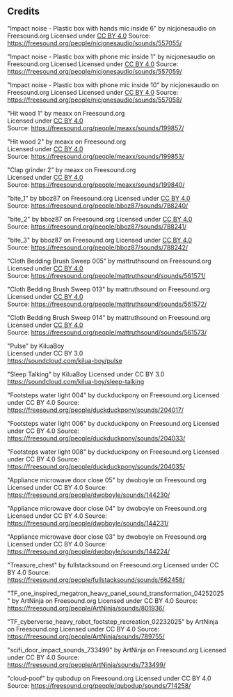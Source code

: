 ## Credits

"Impact noise - Plastic box with hands mic inside 6" by nicjonesaudio on Freesound.org
Licensed under [CC BY 4.0](https://creativecommons.org/licenses/by/4.0/)
Source: https://freesound.org/people/nicjonesaudio/sounds/557055/

"Impact noise - Plastic box with phone mic inside 1" by nicjonesaudio on Freesound.org Licensed
Licensed under [CC BY 4.0](https://creativecommons.org/licenses/by/4.0/)
Source: https://freesound.org/people/nicjonesaudio/sounds/557059/

"Impact noise - Plastic box with phone mic inside 10" by nicjonesaudio on Freesound.org Licensed
Licensed under [CC BY 4.0](https://creativecommons.org/licenses/by/4.0/)
Source: https://freesound.org/people/nicjonesaudio/sounds/557058/

"Hit wood 1" by meaxx on Freesound.org  
Licensed under [CC BY 4.0](https://creativecommons.org/licenses/by/4.0/)  
Source: https://freesound.org/people/meaxx/sounds/199857/

"Hit wood 2" by meaxx on Freesound.org  
Licensed under [CC BY 4.0](https://creativecommons.org/licenses/by/4.0/)  
Source: https://freesound.org/people/meaxx/sounds/199853/

"Clap grinder 2" by meaxx on Freesound.org  
Licensed under [CC BY 4.0](https://creativecommons.org/licenses/by/4.0/)  
Source: https://freesound.org/people/meaxx/sounds/199840/

"bite\_1" by bboz87 on Freesound.org
Licensed under [CC BY 4.0](https://creativecommons.org/licenses/by/4.0/)  
Source: https://freesound.org/people/bboz87/sounds/788240/

"bite\_2" by bboz87 on Freesound.org
Licensed under [CC BY 4.0](https://creativecommons.org/licenses/by/4.0/)  
Source: https://freesound.org/people/bboz87/sounds/788241/

"bite\_3" by bboz87 on Freesound.org
Licensed under [CC BY 4.0](https://creativecommons.org/licenses/by/4.0/)  
Source: https://freesound.org/people/bboz87/sounds/788242/

"Cloth Bedding Brush Sweep 005" by mattruthsound on Freesound.org  
Licensed under [CC BY 4.0](https://creativecommons.org/licenses/by/4.0/)  
Source: https://freesound.org/people/mattruthsound/sounds/561571/

"Cloth Bedding Brush Sweep 013" by mattruthsound on Freesound.org  
Licensed under [CC BY 4.0](https://creativecommons.org/licenses/by/4.0/)  
Source: https://freesound.org/people/mattruthsound/sounds/561572/

"Cloth Bedding Brush Sweep 014" by mattruthsound on Freesound.org  
Licensed under [CC BY 4.0](https://creativecommons.org/licenses/by/4.0/)  
Source: https://freesound.org/people/mattruthsound/sounds/561573/

"Pulse" by KiluaBoy  
Licensed under CC BY 3.0  
https://soundcloud.com/kilua-boy/pulse

"Sleep Talking" by KiluaBoy
Licensed under CC BY 3.0
https://soundcloud.com/kilua-boy/sleep-talking

"Footsteps water light 004" by duckduckpony on Freesound.org
Licensed under CC BY 4.0
Source: https://freesound.org/people/duckduckpony/sounds/204017/

"Footsteps water light 006" by duckduckpony on Freesound.org
Licensed under CC BY 4.0
Source: https://freesound.org/people/duckduckpony/sounds/204033/

"Footsteps water light 008" by duckduckpony on Freesound.org
Licensed under CC BY 4.0
Source: https://freesound.org/people/duckduckpony/sounds/204035/

"Appliance microwave door close 05" by dwoboyle on Freesound.org
Licensed under CC BY 4.0
Source: https://freesound.org/people/dwoboyle/sounds/144230/

"Appliance microwave door close 04" by dwoboyle on Freesound.org
Licensed under CC BY 4.0
Source: https://freesound.org/people/dwoboyle/sounds/144231/

"Appliance microwave door close 03" by dwoboyle on Freesound.org
Licensed under CC BY 4.0
Source: https://freesound.org/people/dwoboyle/sounds/144224/

"Treasure\_chest" by fullstacksound on Freesound.org
Licensed under CC BY 4.0
Source: https://freesound.org/people/fullstacksound/sounds/662458/

"TF\_one\_inspired\_megatron\_heavy\_panel\_sound\_transformation\_04252025" by ArtNinja on Freesound.org
Licensed under CC BY 4.0
Source: https://freesound.org/people/ArtNinja/sounds/801936/

"TF\_cyberverse\_heavy\_robot\_footstep\_recreation\_02232025" by ArtNinja on Freesound.org
Licensed under CC BY 4.0
Source: https://freesound.org/people/ArtNinja/sounds/789755/

"scifi\_door\_impact\_sounds\_733499" by ArtNinja on Freesound.org
Licensed under CC BY 4.0
Source: https://freesound.org/people/ArtNinja/sounds/733499/

"cloud-poof" by qubodup on Freesound.org
Licensed under CC BY 4.0
Source: https://freesound.org/people/qubodup/sounds/714258/
